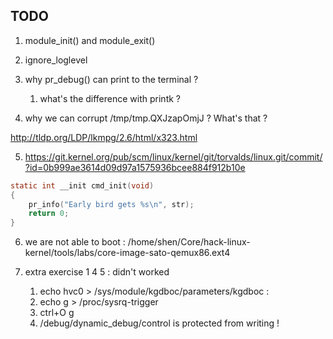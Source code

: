 ## TODO

1. module_init() and module_exit()
2. ignore_loglevel

3. why pr_debug() can print to the terminal ?
    1. what's the difference with printk ?

4. why we can corrupt /tmp/tmp.QXJzapOmjJ ?  What's that ?

http://tldp.org/LDP/lkmpg/2.6/html/x323.html

5. https://git.kernel.org/pub/scm/linux/kernel/git/torvalds/linux.git/commit/?id=0b999ae3614d09d97a1575936bcee884f912b10e
```c
static int __init cmd_init(void)
{
	pr_info("Early bird gets %s\n", str);
	return 0;
}
```

6. we are not able to boot : /home/shen/Core/hack-linux-kernel/tools/labs/core-image-sato-qemux86.ext4

7. extra exercise 1 4 5 : didn't worked
    1. echo hvc0 > /sys/module/kgdboc/parameters/kgdboc :
    2. echo g > /proc/sysrq-trigger
    3. ctrl+O g
    4. /debug/dynamic_debug/control is protected from writing !
